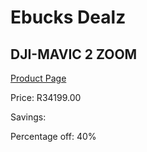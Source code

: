 
# Ebucks Dealz
## DJI-MAVIC 2 ZOOM
[Product Page](https://www.ebucks.com/web/shop/productSelected.do?prodId=1097648796&catId=714994827)

Price: R34199.00

Savings: 

Percentage off: 40%
	